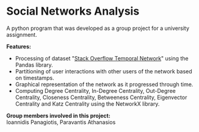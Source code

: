 # Social Networks Analysis
A python program that was developed as a group project for a university assignment.

**Features:**
- Processing of dataset "[Stack Overflow Temporal Network](https://snap.stanford.edu/data/sx-stackoverflow.html)" using the Pandas library.
- Partitioning of user interactions with other users of the network based on timestamps.
- Graphical representation of the network as it progressed through time.
- Computing Degree Centrality, In-Degree Centrality, Out-Degree Centrality, Closeness Centrality, Betweeness Centrality, Eigenvector Centrality and Katz Centrality using the NetworkX library.

**Group members involved in this project:**  
Ioannidis Panagiotis, Paravantis Athanasios
